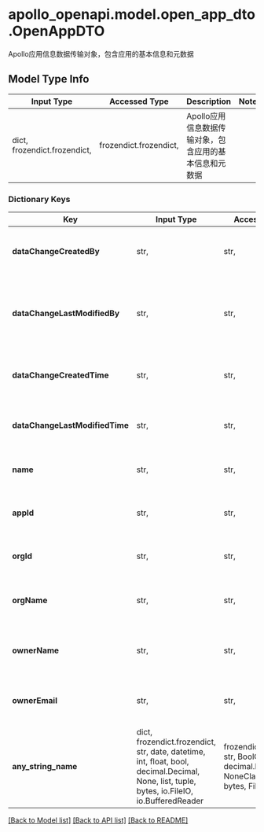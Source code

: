 # apollo_openapi.model.open_app_dto.OpenAppDTO

Apollo应用信息数据传输对象，包含应用的基本信息和元数据

## Model Type Info
Input Type | Accessed Type | Description | Notes
------------ | ------------- | ------------- | -------------
dict, frozendict.frozendict,  | frozendict.frozendict,  | Apollo应用信息数据传输对象，包含应用的基本信息和元数据 |

### Dictionary Keys
Key | Input Type | Accessed Type | Description | Notes
------------ | ------------- | ------------- | ------------- | -------------
**dataChangeCreatedBy** | str,  | str,  | 数据创建者用户名，记录是谁创建了这个应用 | [optional]
**dataChangeLastModifiedBy** | str,  | str,  | 数据最后修改者用户名，记录最后一次修改应用信息的用户 | [optional]
**dataChangeCreatedTime** | str,  | str,  | 数据创建时间，ISO 8601格式的时间戳 | [optional]
**dataChangeLastModifiedTime** | str,  | str,  | 数据最后修改时间，ISO 8601格式的时间戳 | [optional]
**name** | str,  | str,  | 应用名称，用于显示的友好名称 | [optional]
**appId** | str,  | str,  | 应用唯一标识符，全局唯一的应用ID | [optional]
**orgId** | str,  | str,  | 组织ID，应用所属组织的唯一标识 | [optional]
**orgName** | str,  | str,  | 组织名称，应用所属组织的显示名称 | [optional]
**ownerName** | str,  | str,  | 应用负责人姓名，应用的主要负责人 | [optional]
**ownerEmail** | str,  | str,  | 应用负责人邮箱地址，用于接收应用相关通知 | [optional]
**any_string_name** | dict, frozendict.frozendict, str, date, datetime, int, float, bool, decimal.Decimal, None, list, tuple, bytes, io.FileIO, io.BufferedReader | frozendict.frozendict, str, BoolClass, decimal.Decimal, NoneClass, tuple, bytes, FileIO | any string name can be used but the value must be the correct type | [optional]

[[Back to Model list]](../../README.md#documentation-for-models) [[Back to API list]](../../README.md#documentation-for-api-endpoints) [[Back to README]](../../README.md)
